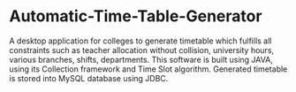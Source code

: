 # Automatic-Time-Table-Generator
A desktop application for colleges to generate timetable which fulfills all constraints such as teacher allocation
without collision, university hours, various branches, shifts, departments. This software is built using JAVA, using its
Collection framework and Time Slot algorithm. Generated timetable is stored into MySQL database using JDBC.
